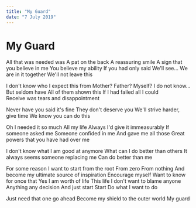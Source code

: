 ```yaml
---
title: "My Guard"
date: "7 July 2019"
---
```

# My Guard

All that was needed was
A pat on the back
A reassuring smile
A sign that you believe in me
You believe my ability
If you had only said 
We'll see... We are in it together
We'll not leave this

I don't know who I expect this from
Mother? Father? Myself?
I do not know... But seldom have 
All of them shown this
If I had failed all I could  
Receive was tears and disappointment

Never have you said it's fine
They don't deserve you
We'll strive harder, give time
We know you can do this

Oh I needed it so much
All my life
Always
I'd give it immeasurably 
If someone asked me
Someone confided in me
And gave me all those
Great powers that you have had over me

I don't know what I am good at anymore
What can I do better than others
It always seems someone replacing me
Can do better than me

For some reason I want to start from the root
From zero
From nothing
And become my ultimate source of inspiration
Encourage myself
Want to know for once that
Yes I am worth of life
This life
I don't want to blame anyone
Anything any decision
And just start
Start 
Do what I want to do

Just need that one go ahead
Become my shield to the outer world
My guard